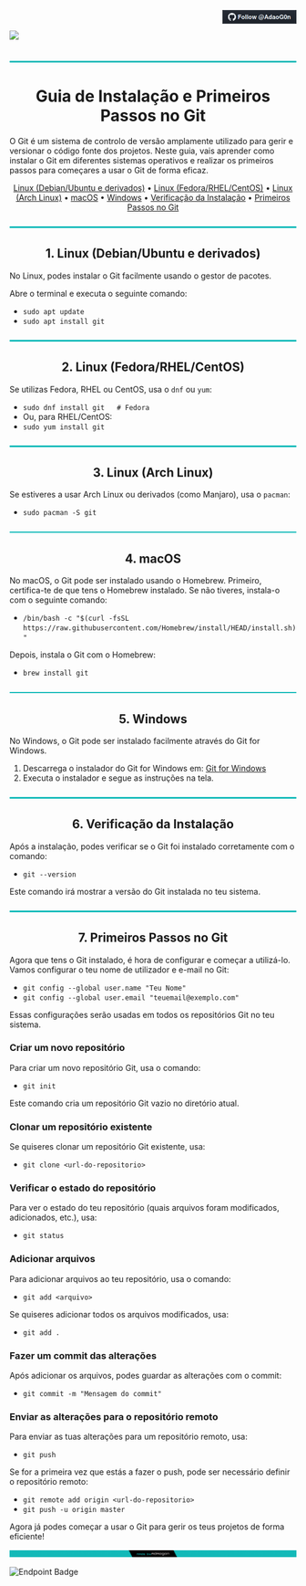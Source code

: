 <a href="https://github.com/AdaoG0n" style="pointer-events: none;"> <img src="https://github.com/AdaoG0n/AdaoG0n/blob/main/assests/Followbutton.png" width="130" align="right"/></a>

# <a href="#" style="pointer-events: none;"><img src="https://img.shields.io/github/last-commit/AdaoG0n/GIT_Tutorial?style=flat-square&color=%2312bab9" /> </a>

![](https://github.com/AdaoG0n/AdaoG0n/blob/main/assests/bar.png)
<div align="center"> 

  # Guia de Instalação e Primeiros Passos no Git
</div>

O Git é um sistema de controlo de versão amplamente utilizado para gerir e versionar o código fonte dos projetos. Neste guia, vais aprender como instalar o Git em diferentes sistemas operativos e realizar os primeiros passos para começares a usar o Git de forma eficaz.

<p align="center">
  <a href="#1-linux-debianubuntu-e-derivados">Linux (Debian/Ubuntu e derivados)</a>  •  
  <a href="#2-linux-fedorarhelcentos">Linux (Fedora/RHEL/CentOS)</a>  •  
  <a href="#3-linux-arch-linux">Linux (Arch Linux)</a>  •  
  <a href="#4-macos">macOS</a>  •  
  <a href="#5-windows">Windows</a>  •  
  <a href="#6-verificação-da-instalação">Verificação da Instalação</a>  •  
  <a href="#7-primeiros-passos-no-git">Primeiros Passos no Git</a>
</p>

![](https://github.com/AdaoG0n/AdaoG0n/blob/main/assests/bar.png)
<div align="center"> 

  ## 1. Linux (Debian/Ubuntu e derivados)
</div>
No Linux, podes instalar o Git facilmente usando o gestor de pacotes.

Abre o terminal e executa o seguinte comando:

- `sudo apt update`
- `sudo apt install git`

![](https://github.com/AdaoG0n/AdaoG0n/blob/main/assests/bar.png)
<div align="center"> 

  ## 2. Linux (Fedora/RHEL/CentOS)
</div>

Se utilizas Fedora, RHEL ou CentOS, usa o `dnf` ou `yum`:

- `sudo dnf install git   # Fedora`
- Ou, para RHEL/CentOS:
- `sudo yum install git`

![](https://github.com/AdaoG0n/AdaoG0n/blob/main/assests/bar.png)
<div align="center"> 

  ## 3. Linux (Arch Linux)
</div>

Se estiveres a usar Arch Linux ou derivados (como Manjaro), usa o `pacman`:

- `sudo pacman -S git`

![](https://github.com/AdaoG0n/AdaoG0n/blob/main/assests/bar.png)
<div align="center"> 

  ## 4. macOS
</div>

No macOS, o Git pode ser instalado usando o Homebrew. Primeiro, certifica-te de que tens o Homebrew instalado. Se não tiveres, instala-o com o seguinte comando:

- `/bin/bash -c "$(curl -fsSL https://raw.githubusercontent.com/Homebrew/install/HEAD/install.sh)"`

Depois, instala o Git com o Homebrew:

- `brew install git`

![](https://github.com/AdaoG0n/AdaoG0n/blob/main/assests/bar.png)
<div align="center"> 

  ## 5. Windows
</div>

No Windows, o Git pode ser instalado facilmente através do Git for Windows.

1. Descarrega o instalador do Git for Windows em: [Git for Windows](https://git-scm.com/download/win)
2. Executa o instalador e segue as instruções na tela.

![](https://github.com/AdaoG0n/AdaoG0n/blob/main/assests/bar.png)
<div align="center"> 

  ## 6. Verificação da Instalação
</div>

Após a instalação, podes verificar se o Git foi instalado corretamente com o comando:

- `git --version`

Este comando irá mostrar a versão do Git instalada no teu sistema.

![](https://github.com/AdaoG0n/AdaoG0n/blob/main/assests/bar.png)
<div align="center"> 

  ## 7. Primeiros Passos no Git
</div>

Agora que tens o Git instalado, é hora de configurar e começar a utilizá-lo. Vamos configurar o teu nome de utilizador e e-mail no Git:

- `git config --global user.name "Teu Nome"`
- `git config --global user.email "teuemail@exemplo.com"`

Essas configurações serão usadas em todos os repositórios Git no teu sistema.

### Criar um novo repositório

Para criar um novo repositório Git, usa o comando:

- `git init`

Este comando cria um repositório Git vazio no diretório atual.

### Clonar um repositório existente

Se quiseres clonar um repositório Git existente, usa:

- `git clone <url-do-repositorio>`

### Verificar o estado do repositório

Para ver o estado do teu repositório (quais arquivos foram modificados, adicionados, etc.), usa:

- `git status`

### Adicionar arquivos

Para adicionar arquivos ao teu repositório, usa o comando:

- `git add <arquivo>`

Se quiseres adicionar todos os arquivos modificados, usa:

- `git add .`

### Fazer um commit das alterações

Após adicionar os arquivos, podes guardar as alterações com o commit:

- `git commit -m "Mensagem do commit"`

### Enviar as alterações para o repositório remoto

Para enviar as tuas alterações para um repositório remoto, usa:

- `git push`

Se for a primeira vez que estás a fazer o push, pode ser necessário definir o repositório remoto:

- `git remote add origin <url-do-repositorio>`
- `git push -u origin master`

Agora já podes começar a usar o Git para gerir os teus projetos de forma eficiente!

![](https://github.com/AdaoG0n/AdaoG0n/blob/main/assests/animated%20gifs/madeby.gif)

![Endpoint Badge](https://img.shields.io/endpoint?url=https%3A%2F%2Fhits.dwyl.com%2FAdaoG0n%2FGIT_Tutorial.json&style=flat-square&labelColor=black&color=blue)

